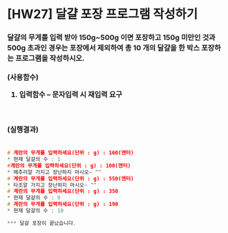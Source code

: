 # [HW27] 달걀 포장 프로그램 작성하기

<h3>

달걀의 무게를 입력 받아 150g~500g 이면 포장하고 150g 미만인 것과 500g 초과인 경우는 포장에서 제외하여 총 10 개의 달걀을 한 박스 포장하는 프로그램을 작성하시오.</br></br>
(사용함수)</br>
1. 입력함수 – 문자입력 시 재입력 요구


</br></br>
(실행결과)
</br></br></h3>

```cpp
# 계란의 무게를 입력하세요(단위 : g) : 160(엔터) 
* 현재 달걀의 수 : 1
#계란의 무게를 입력하세요(단위 : g) : 100(엔터) 
* 메추리알 가지고 장난하지 마시오~ ^^
# 계란의 무게를 입력하세요(단위 : g) : 550(엔터) 
* 타조알 가지고 장난하지 마시오~ ^^
# 계란의 무게를 입력하세요(단위 : g) : 350
* 현재 달걀의 수 : 9
# 계란의 무게를 입력하세요(단위 : g) : 190 
* 현재 달걀의 수 : 10

*** 달걀 포장이 끝났습니다.
```